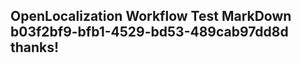 <properties
ms.topic="hero-topic"
ms.test1="hero-topic"
ms.test2="test"/>

## OpenLocalization Workflow Test MarkDown b03f2bf9-bfb1-4529-bd53-489cab97dd8d thanks!
